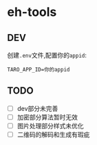 # eh-tools

## DEV

创建`.env`文件,配置你的`appid`:

```shell
TARO_APP_ID=你的appid
```

## TODO

- [ ] dev部分未完善
- [ ] 加密部分算法暂时无效
- [ ] 图片处理部分样式未优化
- [ ] 二维码的解码和生成有瑕疵
